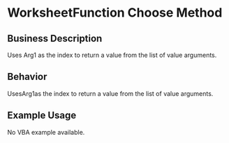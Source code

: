 # WorksheetFunction Choose Method

## Business Description
Uses Arg1 as the index to return a value from the list of value arguments.

## Behavior
UsesArg1as the index to return a value from the list of value arguments.

## Example Usage
No VBA example available.